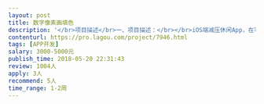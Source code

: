 ```yaml
---                
layout: post       
title: 数字像素画填色           
description: '</br>项目描述</br>一、项目描述：</br></br>iOS端减压休闲App，在写着数字的像素格子中填入对应数字的颜色，就能完成一幅超棒的彩色像素画。</br></br>二、主要功能点：</br></br>展示像素画列表，彩色画转换成灰度图，每一幅图都是填满数字的格子画，对应不同的色号，使用对应色号点击涂抹格子会填充颜色，需要支持单指、多指操作，长按、移动、缩放等不同操作方式，可以使用油漆桶、炸弹等道具，以得到彩色效果图，需要记录涂色的轨迹，操作记录和图片等需要本地化缓存，可以动画播放轨迹，可以生成图片和视频来分享轨迹。</br>需要实现流畅操作。</br>支持导入相册图片作为像素画素材。</br>支持IAP内购、自动订阅购买。</br></br>三、可参考产品：</br></br>No.Draw</br>sandbox</br></br>四、人员要求：</br></br>1、有Quartz 2D或OpenGL绘图经验；</br>2、精通iOS开发，UI布局、动画效果、多线程、数据缓存；</br>3.  熟悉视频合成效果；</br>3、有丰富的性能优化经验；</br>4、契约精神，积极沟通；</br>'     
contenturl: https://pro.lagou.com/project/7946.html      
tags: [APP开发]            
salary: 3000-5000元          
publish_time: 2018-05-20 22:31:43         
review: 1004人                   
apply: 3人                   
recommend: 5人                   
time_range: 1-2周              
---                 
```

